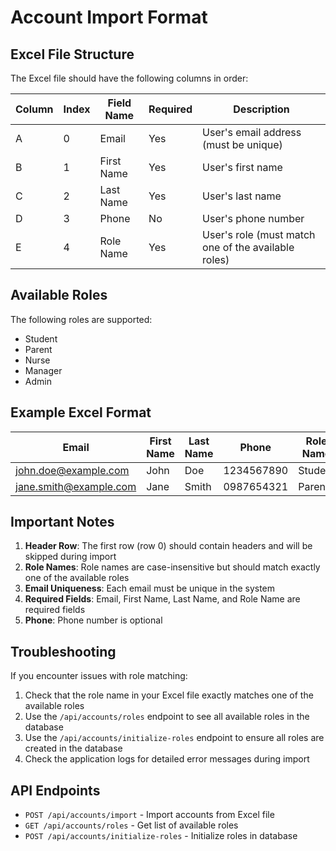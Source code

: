 # Account Import Format

## Excel File Structure

The Excel file should have the following columns in order:

| Column | Index | Field Name | Required | Description |
|--------|-------|------------|----------|-------------|
| A | 0 | Email | Yes | User's email address (must be unique) |
| B | 1 | First Name | Yes | User's first name |
| C | 2 | Last Name | Yes | User's last name |
| D | 3 | Phone | No | User's phone number |
| E | 4 | Role Name | Yes | User's role (must match one of the available roles) |

## Available Roles

The following roles are supported:
- Student
- Parent
- Nurse
- Manager
- Admin

## Example Excel Format

| Email | First Name | Last Name | Phone | Role Name |
|-------|------------|-----------|-------|-----------|
| john.doe@example.com | John | Doe | 1234567890 | Student |
| jane.smith@example.com | Jane | Smith | 0987654321 | Parent |

## Important Notes

1. **Header Row**: The first row (row 0) should contain headers and will be skipped during import
2. **Role Names**: Role names are case-insensitive but should match exactly one of the available roles
3. **Email Uniqueness**: Each email must be unique in the system
4. **Required Fields**: Email, First Name, Last Name, and Role Name are required fields
5. **Phone**: Phone number is optional

## Troubleshooting

If you encounter issues with role matching:

1. Check that the role name in your Excel file exactly matches one of the available roles
2. Use the `/api/accounts/roles` endpoint to see all available roles in the database
3. Use the `/api/accounts/initialize-roles` endpoint to ensure all roles are created in the database
4. Check the application logs for detailed error messages during import

## API Endpoints

- `POST /api/accounts/import` - Import accounts from Excel file
- `GET /api/accounts/roles` - Get list of available roles
- `POST /api/accounts/initialize-roles` - Initialize roles in database 